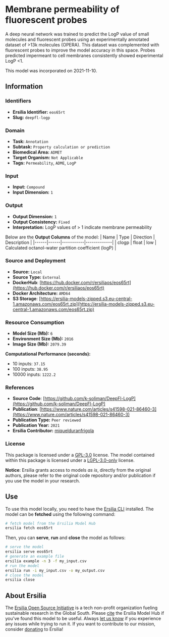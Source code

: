 # Membrane permeability of fluorescent probes

A deep neural network was trained to predict the LogP value of small molecules and fluorescent probes using an experimentally annotated dataset of >13k molecules (OPERA). This dataset was complemented with fluorescent probes to improve the model accuracy in this space. Probes predicted impermeant to cell membranes consistently showed experimental LogP <1.

This model was incorporated on 2021-11-10.

## Information
### Identifiers
- **Ersilia Identifier:** `eos65rt`
- **Slug:** `deepfl-logp`

### Domain
- **Task:** `Annotation`
- **Subtask:** `Property calculation or prediction`
- **Biomedical Area:** `ADMET`
- **Target Organism:** `Not Applicable`
- **Tags:** `Permeability`, `ADME`, `LogP`

### Input
- **Input:** `Compound`
- **Input Dimension:** `1`

### Output
- **Output Dimension:** `1`
- **Output Consistency:** `Fixed`
- **Interpretation:** LogP values of > 1 indicate membrane permeability

Below are the **Output Columns** of the model:
| Name | Type | Direction | Description |
|------|------|-----------|-------------|
| clogp | float | low | Calculated octanol-water partition coefficient (logP) |


### Source and Deployment
- **Source:** `Local`
- **Source Type:** `External`
- **DockerHub**: [https://hub.docker.com/r/ersiliaos/eos65rt](https://hub.docker.com/r/ersiliaos/eos65rt)
- **Docker Architecture:** `AMD64`
- **S3 Storage**: [https://ersilia-models-zipped.s3.eu-central-1.amazonaws.com/eos65rt.zip](https://ersilia-models-zipped.s3.eu-central-1.amazonaws.com/eos65rt.zip)

### Resource Consumption
- **Model Size (Mb):** `6`
- **Environment Size (Mb):** `2016`
- **Image Size (Mb):** `2079.39`

**Computational Performance (seconds):**
- 10 inputs: `37.15`
- 100 inputs: `38.95`
- 10000 inputs: `1222.2`

### References
- **Source Code**: [https://github.com/k-soliman/DeepFl-LogP](https://github.com/k-soliman/DeepFl-LogP)
- **Publication**: [https://www.nature.com/articles/s41598-021-86460-3](https://www.nature.com/articles/s41598-021-86460-3)
- **Publication Type:** `Peer reviewed`
- **Publication Year:** `2021`
- **Ersilia Contributor:** [miquelduranfrigola](https://github.com/miquelduranfrigola)

### License
This package is licensed under a [GPL-3.0](https://github.com/ersilia-os/ersilia/blob/master/LICENSE) license. The model contained within this package is licensed under a [LGPL-3.0-only](LICENSE) license.

**Notice**: Ersilia grants access to models _as is_, directly from the original authors, please refer to the original code repository and/or publication if you use the model in your research.


## Use
To use this model locally, you need to have the [Ersilia CLI](https://github.com/ersilia-os/ersilia) installed.
The model can be **fetched** using the following command:
```bash
# fetch model from the Ersilia Model Hub
ersilia fetch eos65rt
```
Then, you can **serve**, **run** and **close** the model as follows:
```bash
# serve the model
ersilia serve eos65rt
# generate an example file
ersilia example -n 3 -f my_input.csv
# run the model
ersilia run -i my_input.csv -o my_output.csv
# close the model
ersilia close
```

## About Ersilia
The [Ersilia Open Source Initiative](https://ersilia.io) is a tech non-profit organization fueling sustainable research in the Global South.
Please [cite](https://github.com/ersilia-os/ersilia/blob/master/CITATION.cff) the Ersilia Model Hub if you've found this model to be useful. Always [let us know](https://github.com/ersilia-os/ersilia/issues) if you experience any issues while trying to run it.
If you want to contribute to our mission, consider [donating](https://www.ersilia.io/donate) to Ersilia!

